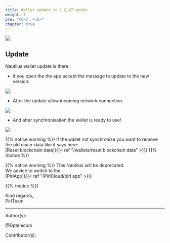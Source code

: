 ```yaml
---
title: Wallet update to 1.8.27-gecko
weight: 7
pre: "<b>7. </b>"
chapter: true
---
```

![](https://pirl.live/ipfs/QmbT59H33UqD1VH1sfbbcCcwUnEfXDauSrQPaE3XJkQ7GC)

## Update

Nautilus wallet update is there:

- if you open the the app accept the message to update to the new version:


![](https://cdn.discordapp.com/attachments/368370088430272513/571836285048586240/Screen_Shot_2019-04-28_at_01.04.08.jpg)


- After the update allow incoming network connection.


![](https://cdn.discordapp.com/attachments/368370088430272513/571836362140155911/Screen_Shot_2019-04-28_at_01.04.42.jpg)


- And after synchronisation the wallet is ready to use!

![](https://cdn.discordapp.com/attachments/368370088430272513/571836436974665739/Screen_Shot_2019-04-28_at_01.06.51.jpg)


{{% notice warning %}}
If the wallet not synchronise you want to remove the old chain-data like it says here:  
[Reset blockchain data]({{< ref "/wallets/reset blockchain data" >}})
{{% /notice %}}  






{{% notice warning %}}
This Nautilus will be deprecated.  
We advice to switch to the  
[PirlApp]({{< ref "/PirlCloud/pirl app" >}})

{{% /notice %}}




Kind regards,  
PirlTeam  


---
Author(s):


@Dptelecom


Contributor(s):

